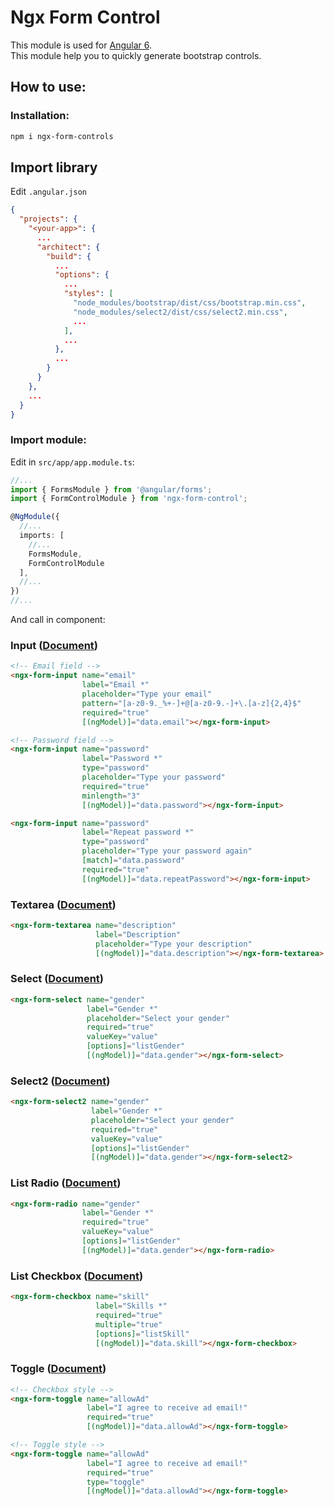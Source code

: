 # Ngx Form Control

This module is used for [Angular 6](https://angular.io/).  
This module help you to quickly generate bootstrap controls.   

How to use:
-------------
### Installation:
```html
npm i ngx-form-controls
```

## Import library
Edit `.angular.json`
```json
{
  "projects": {
    "<your-app>": {
      ...
      "architect": {
        "build": {
          ...
          "options": {
            ...
            "styles": [
              "node_modules/bootstrap/dist/css/bootstrap.min.css",
              "node_modules/select2/dist/css/select2.min.css",
              ...
            ],
            ...
          },
          ...
        }
      }
    },
    ...
  }
}
```

### Import module:
Edit in `src/app/app.module.ts`:
```typescript
//...
import { FormsModule } from '@angular/forms';
import { FormControlModule } from 'ngx-form-control';

@NgModule({
  //...
  imports: [
    //...
    FormsModule,
    FormControlModule
  ],
  //...
})
//...
```

And call in component:
### Input ([Document](https://github.com/teamcancode/ngx-form-control/blob/master/projects/resources/doc/input.md))
```html
<!-- Email field -->
<ngx-form-input name="email"
                label="Email *"
                placeholder="Type your email"
                pattern="[a-z0-9._%+-]+@[a-z0-9.-]+\.[a-z]{2,4}$"
                required="true"
                [(ngModel)]="data.email"></ngx-form-input>
```

```html
<!-- Password field -->
<ngx-form-input name="password"
                label="Password *"
                type="password"
                placeholder="Type your password"
                required="true"
                minlength="3"
                [(ngModel)]="data.password"></ngx-form-input>

<ngx-form-input name="password"
                label="Repeat password *"
                type="password"
                placeholder="Type your password again"
                [match]="data.password"
                required="true"
                [(ngModel)]="data.repeatPassword"></ngx-form-input>
```

### Textarea ([Document](https://github.com/teamcancode/ngx-form-control/blob/master/projects/resources/doc/textarea.md))
```html
<ngx-form-textarea name="description"
                   label="Description"
                   placeholder="Type your description"
                   [(ngModel)]="data.description"></ngx-form-textarea>
```

### Select ([Document](https://github.com/teamcancode/ngx-form-control/blob/master/projects/resources/doc/select.md))
```html
<ngx-form-select name="gender"
                 label="Gender *"
                 placeholder="Select your gender"
                 required="true"
                 valueKey="value"
                 [options]="listGender"
                 [(ngModel)]="data.gender"></ngx-form-select>
```

### Select2 ([Document](https://github.com/teamcancode/ngx-form-control/blob/master/projects/resources/doc/select2.md))
```html
<ngx-form-select2 name="gender"
                  label="Gender *"
                  placeholder="Select your gender"
                  required="true"
                  valueKey="value"
                  [options]="listGender"
                  [(ngModel)]="data.gender"></ngx-form-select2>
```

### List Radio ([Document](https://github.com/teamcancode/ngx-form-control/blob/master/projects/resources/doc/radio.md))
```html
<ngx-form-radio name="gender"
                label="Gender *"
                required="true"
                valueKey="value"
                [options]="listGender"
                [(ngModel)]="data.gender"></ngx-form-radio>
```

### List Checkbox ([Document](https://github.com/teamcancode/ngx-form-control/blob/master/projects/resources/doc/checkbox.md))
```html
<ngx-form-checkbox name="skill"
                   label="Skills *"
                   required="true"
                   multiple="true"
                   [options]="listSkill"
                   [(ngModel)]="data.skill"></ngx-form-checkbox>
```

### Toggle ([Document](https://github.com/teamcancode/ngx-form-control/blob/master/projects/resources/doc/toggle.md))
```html
<!-- Checkbox style -->
<ngx-form-toggle name="allowAd"
                 label="I agree to receive ad email!"
                 required="true"
                 [(ngModel)]="data.allowAd"></ngx-form-toggle>
```

```html
<!-- Toggle style -->
<ngx-form-toggle name="allowAd"
                 label="I agree to receive ad email!"
                 required="true"
                 type="toggle"
                 [(ngModel)]="data.allowAd"></ngx-form-toggle>
```
